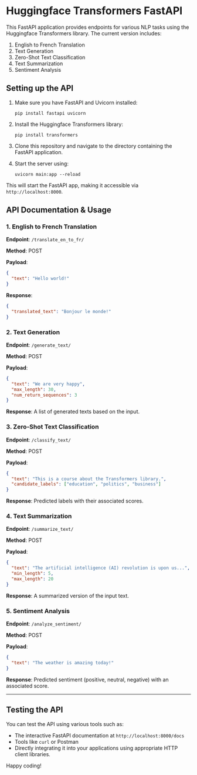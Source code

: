 # Huggingface Transformers FastAPI

This FastAPI application provides endpoints for various NLP tasks using the Huggingface Transformers library. The current version includes:

1. English to French Translation
2. Text Generation
3. Zero-Shot Text Classification
4. Text Summarization
5. Sentiment Analysis

## Setting up the API

1. Make sure you have FastAPI and Uvicorn installed:

   ```
   pip install fastapi uvicorn
   ```

2. Install the Huggingface Transformers library:

   ```
   pip install transformers
   ```

3. Clone this repository and navigate to the directory containing the FastAPI application.

4. Start the server using:
   ```
   uvicorn main:app --reload
   ```

This will start the FastAPI app, making it accessible via `http://localhost:8000`.

## API Documentation & Usage

### 1. English to French Translation

**Endpoint**: `/translate_en_to_fr/`

**Method**: POST

**Payload**:

```json
{
  "text": "Hello world!"
}
```

**Response**:

```json
{
  "translated_text": "Bonjour le monde!"
}
```

### 2. Text Generation

**Endpoint**: `/generate_text/`

**Method**: POST

**Payload**:

```json
{
  "text": "We are very happy",
  "max_length": 30,
  "num_return_sequences": 3
}
```

**Response**:
A list of generated texts based on the input.

### 3. Zero-Shot Text Classification

**Endpoint**: `/classify_text/`

**Method**: POST

**Payload**:

```json
{
  "text": "This is a course about the Transformers library.",
  "candidate_labels": ["education", "politics", "business"]
}
```

**Response**:
Predicted labels with their associated scores.

### 4. Text Summarization

**Endpoint**: `/summarize_text/`

**Method**: POST

**Payload**:

```json
{
  "text": "The artificial intelligence (AI) revolution is upon us...",
  "min_length": 5,
  "max_length": 20
}
```

**Response**:
A summarized version of the input text.

### 5. Sentiment Analysis

**Endpoint**: `/analyze_sentiment/`

**Method**: POST

**Payload**:

```json
{
  "text": "The weather is amazing today!"
}
```

**Response**:
Predicted sentiment (positive, neutral, negative) with an associated score.

---

## Testing the API

You can test the API using various tools such as:

- The interactive FastAPI documentation at `http://localhost:8000/docs`
- Tools like `curl` or Postman
- Directly integrating it into your applications using appropriate HTTP client libraries.

Happy coding!
